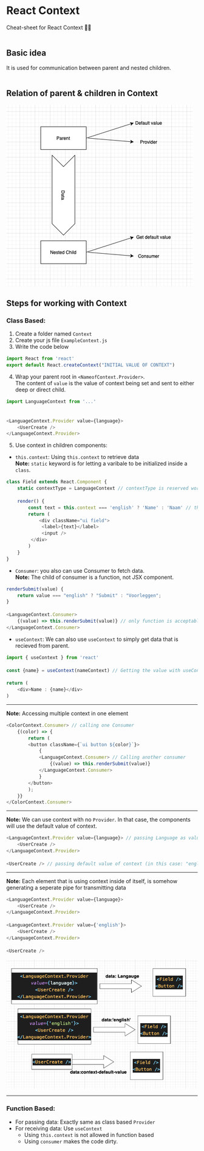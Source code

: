 # React Context
Cheat-sheet for React Context 👍🏻<br />
<br />


## Basic idea
It is used for communication between parent and nested children.
<br /><br />

## Relation of parent & children in Context
![alt text](./src/MdPics/Basic.png)

## Steps for working with Context
### Class Based:
1. Create a folder named `Context`  
2. Create your js file `ExampleContext.js`
3. Write the code below  

```javascript
import React from 'react'
export default React.createContext("INITIAL VALUE OF CONTEXT")
```

4. Wrap your parent root in `<NameofContext.Provider>`.
<br />The content of `value` is the value of context being set and sent to either deep or direct child.
```javascript
import LanguageContext from '...'


<LanguageContext.Provider value={language}>
    <UserCreate />
</LanguageContext.Provider>
```

5. Use context in children components:<br />
- `this.context`: Using `this.context` to retrieve data <br />
**Note:** `static` keyword is for letting a varibale to be initialized inside a `class`.

```javascript
class Field extends React.Component {
    static contextType = LanguageContext // contextType is reserved word

    render() {
        const text = this.context === 'english' ? 'Name' : 'Naam' // this.context is the context being fetched from parent 
        return (
            <div className="ui field">
             <label>{text}</label>
             <input />
         </div>
        )
    }
}
```
- `Consumer`: you also can use Consumer to fetch data. <br />
**Note:** The child of consumer is a function, not JSX component.

```javascript
renderSubmit(value) {
    return value === "english" ? "Submit" : "Voorleggen";
}

<LanguageContext.Consumer>
    {(value) => this.renderSubmit(value)} // only function is acceptable
</LanguageContext.Consumer>
```
- `useContext`: We can also use `useContext` to simply get data that is recieved from parent.

```javascript
import { useContext } from 'react'

const {name} = useContext(nameContext) // Getting the value with useContext

return (
    <div>Name : {name}</div>       
)
```

<hr>

**Note:** Accessing multiple context in one element

```javascript
<ColorContext.Consumer> // calling one Consumer
    {(color) => {
        return (
        <button className={`ui button ${color}`}>
            {
            <LanguageContext.Consumer> // Calling another consumer
                {(value) => this.renderSubmit(value)}
            </LanguageContext.Consumer>
            }
        </button>
        );
    }}
</ColorContext.Consumer>
```

<hr>

**Note:** We can use context with no `Provider`. In that case, the components will use the default value of context.

```javascript
<LanguageContext.Provider value={language}> // passing Language as value
    <UserCreate />
</LanguageContext.Provider>

<UserCreate /> // passing default value of context (in this case: "english")
```
<hr>

**Note:** Each element that is using context inside of itself, is somehow generating a seperate pipe for transmitting data

```javascript
<LanguageContext.Provider value={language}>
    <UserCreate />
</LanguageContext.Provider>

<LanguageContext.Provider value={'english'}>
    <UserCreate />
</LanguageContext.Provider>

<UserCreate />
```

![alt text](./src/MdPics/Pipes.png)

<hr>

### Function Based:
- For passing data: Exactly same as class based `Provider` <br>
- For receiving data: Use `useContext`
  - Using `this.context` is not allowed in function based
  - Using `consumer` makes the code dirty.
